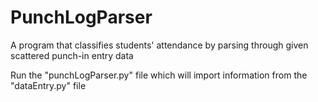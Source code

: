 # PunchLogParser
A program that classifies students' attendance by parsing through given scattered punch-in entry data

Run the "punchLogParser.py" file which will import information from the "dataEntry.py" file
